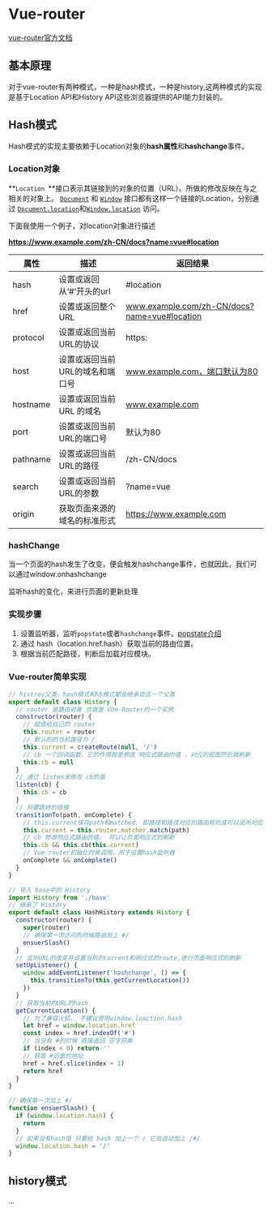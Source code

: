 # Vue-router

[vue-router官方文档](https://next.router.vuejs.org/zh/guide/)

## 基本原理

对于vue-router有两种模式，一种是hash模式，一种是history,这两种模式的实现是基于Location API和History API这些浏览器提供的API能力封装的。

## Hash模式

Hash模式的实现主要依赖于Location对象的**hash属性**和**hashchange**事件。

### Location对象

**`Location `**接口表示其链接到的对象的位置（URL）。所做的修改反映在与之相关的对象上。 [`Document`](https://developer.mozilla.org/zh-CN/docs/Web/API/Document) 和 [`Window`](https://developer.mozilla.org/zh-CN/docs/Web/API/Window) 接口都有这样一个链接的Location，分别通过 [`Document.location`](https://developer.mozilla.org/zh-CN/docs/Web/API/Document/location)和[`Window.location`](https://developer.mozilla.org/zh-CN/docs/Web/API/Window/location) 访问。

下面我使用一个例子，对location对象进行描述

**https://www.example.com/zh-CN/docs?name=vue#location**

| 属性     | 描述                            | 返回结果                                     |
| -------- | ------------------------------- | -------------------------------------------- |
| hash     | 设置或返回从‘#’开头的url        | #location                                    |
| href     | 设置或返回整个URL               | www.example.com/zh-CN/docs?name=vue#location |
| protocol | 设置或返回当前URL的协议         | https:                                       |
| host     | 设置或返回当前URL的域名和端口号 | www.example.com，端口默认为80                |
| hostname | 设置或返回当前 URL 的域名       | www.example.com                              |
| port     | 设置或返回当前URL的端口号       | 默认为80                                     |
| pathname | 设置或返回当前URL的路径         | /zh-CN/docs                                  |
| search   | 设置或返回当前URL的参数         | ?name=vue                                    |
| origin   | 获取页面来源的域名的标准形式    | https://www.example.com                      |

### hashChange

当一个页面的hash发生了改变，便会触发hashchange事件，也就因此，我们可以通过window.onhashchange

监听hash的变化，来进行页面的更新处理

### 实现步骤

1. 设置监听器，监听`popstate`或者`hashchange`事件。[popstate介绍](https://developer.mozilla.org/zh-CN/docs/Web/API/Window/popstate_event)
2. 通过 hash（location.href.hash）获取当前的路由位置。
3.  根据当前匹配路径，判断后加载对应模块。

### Vue-router简单实现

```javascript
// histroy父类，hash模式和h5模式都会继承自这一个父类
export default class History {
  // router 是路由对象 也就是 VUe-Router的一个实例
  constructor(router) {
    // 赋值给自己的 router
    this.router = router
    // 默认的的当前路径为 /
    this.current = createRoute(null, '/')
    // cb 一个回调函数，它的作用就是修改 响应式路由的值 ，对应的视图然后就刷新
    this.cb = null
  }
  // 通过 listen来修改 cb的值
  listen(cb) {
    this.cb = cb
  }
  // 将要跳转的链接
  transitionTo(path, onComplete) {
    // this.current保存path和matched, 即路径和路径对应的路由规则或可以说所对应的组件
    this.current = this.router.matcher.match(path)
    // cb 修改响应式路由的值， 可以让页面响应式的刷新
    this.cb && this.cb(this.current)
    // Vue-router初始化时候调用，用于设置hash监听器
    onComplete && onComplete()
  }
}
```

```javascript
// 导入 base中的 History
import History from './base'
// 继承了 History
export default class HashHistory extends History {
  constructor(router) {
    super(router)
    // 确保第一次访问的时候路由加上 #/
    ensuerSlash()
  }
  // 监听URL的改变并设置当前的current和响应式的route,进行页面响应式的刷新
  setUpListener() {
    window.addEventListener('hashchange', () => {
      this.transitionTo(this.getCurrentLocation())
    })
  }
  // 获取当前的URL的hash
  getCurrentLocation() {
    // 为了兼容火狐， 不建议使用window.loaction.hash
    let href = window.location.href
    const index = href.indexOf('#')
    // 当没有 #的时候 直接返回 空字符串
    if (index < 0) return ''
    // 获取 #后面的地址
    href = href.slice(index + 1)
    return href
  }
}

// 确保第一次加上 #/
function ensuerSlash() {
  if (window.location.hash) {
    return
  }
  // 如果没有hash值 只要给 hash 加上一个 / 它会自动加上 /#/
  window.location.hash = '/'
}
```



## history模式

...



